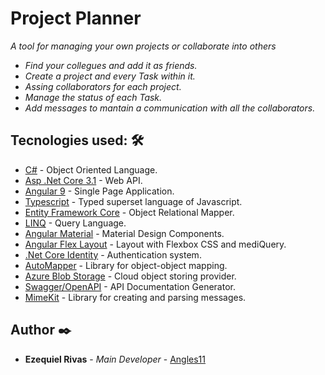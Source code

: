 # Project Planner
_A tool for managing your own projects or collaborate into others_
 * _Find your collegues and add it as friends._
 * _Create a project and every Task within it._
 * _Assing collaborators for each project._
 * _Manage the status of each Task._
 * _Add messages to mantain a communication with all the collaborators._
 
 ## Tecnologies used: 🛠️

* [C#](https://docs.microsoft.com/en-us/dotnet/csharp/) - Object Oriented Language.
* [Asp .Net Core 3.1](https://docs.microsoft.com/en-us/aspnet/core/?view=aspnetcore-3.1) - Web API.
* [Angular 9](https://angular.io/) - Single Page Application.
* [Typescript](https://www.typescriptlang.org/) - Typed superset language of Javascript.
* [Entity Framework Core](https://docs.microsoft.com/en-us/ef/core/) - Object Relational Mapper.
* [LINQ](https://docs.microsoft.com/en-us/dotnet/csharp/programming-guide/concepts/linq/) - Query Language.
* [Angular Material](https://material.angular.io/) - Material Design Components.
* [Angular Flex Layout](https://github.com/angular/flex-layout) - Layout with Flexbox CSS and mediQuery.
* [.Net Core Identity](https://docs.microsoft.com/en-us/aspnet/core/security/authentication/?view=aspnetcore-3.1) - Authentication system.
* [AutoMapper](https://github.com/AutoMapper/AutoMapper) - Library for object-object mapping.
* [Azure Blob Storage](https://azure.microsoft.com/en-us/services/storage/blobs/) - Cloud object storing provider.
* [Swagger/OpenAPI](https://swagger.io/docs/specification/about/) - API Documentation Generator.
* [MimeKit](http://www.mimekit.net/#) - Library for creating and parsing messages.


## Author ✒️
* **Ezequiel Rivas** - *Main Developer* - [Angles11](https://github.com/angles11)
